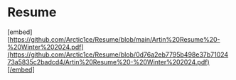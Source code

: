 # Resume

[embed][https://github.com/Arctic1ce/Resume/blob/main/Artin%20Resume%20-%20Winter%202024.pdf](https://github.com/Arctic1ce/Resume/blob/0d76a2eb7795b498e37b7102473a5835c2badcd4/Artin%20Resume%20-%20Winter%202024.pdf)[/embed]
